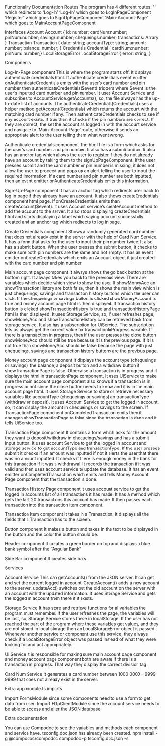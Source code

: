 Functionality Documentation
Routes
The program has 4 different routes: ‘ ’ which redirects to ‘Log-In’
‘Log-In’ which goes to LogInPageComponent
‘Register’ which goes to SignUpPageComponent
‘Main-Account-Page’ which goes to MainAccountPageComponent

Interfaces
Account
Account {
id: number;
cardNum:number;
pinNum:number;
savings:number;
chequeings:number;
transactions: Arrary<Transaction>
}
Transaction
Transaction {
date: string;
accountType: string;
amount: number;
balance: number;
}
Credentials
Credential {
cardNum:number;
pinNum: number;}
LocalStorageError
LocalStorageError {
error: string;
}
  
Components
  
Log-In-Page component
This is where the program starts off. It displays authenticate credentials html. If authenticate credentials event emitter onAuthenticateCredentials emits with the user’s 
card number and pin number then authenticateCredentials($event) triggers where $event is the user’s inputted card number and pin number. It uses Account Service and subscribes 
to AccountService.getAccounts(), so, the file always has the up-to-date list of accounts. The authenticateCredentials(Credentials) uses a helper method getAccount(Credentials) 
which returns the account with the matching card number if any. Then authenticateCredentials checks to see if any account exists. If true then it checks if the pin numbers are 
correct. If they are correct, the set the account as logged in with the account service and navigate to ‘Main-Account-Page’ route, otherwise it sends an appropriate alert to 
the user telling them what went wrong.
  
Authenticate credentials component
The html file is a form which asks for the user’s card number and pin number. It also has a submit button. It also has an anchor tag which allows the user to register if they 
do not already have an account by taking them to the signUpPageComponent. If the user presses submit and the card number or pin number is missing, it does not allow the user to 
proceed and pops up an alert telling the user to input the required information. If a card number and pin number are both inputted, then an event emitter 
onAuthenticateCredentials emits this information.

Sign-Up-Page component
It has an anchor tag which redirects user back to log in page if they already have an account. It also shows createCredentials component html page. If onCreateCredentials emits
than createAccount($event). It uses Account service’s createAccount method to add the account to the server. It also stops displaying createCredentials html and starts 
displaying a label which saying account successfully created and an anchor tag which redirects to log in page. 

Create Credentials component
Shows a randomly generated card number that does not already exist in the server with the help of Card Num Service. It has a form that asks for the user to input their pin 
number twice. It also has a submit button. When the user presses the submit button, it checks to make sure both pin numbers are the same and not empty. It has an event emitter 
onCreateCredentials which emits an Account object it just created with the card number and pin number.

Main account page component
It always shows the go back button at the bottom right. It always takes you back to the previous view. There are variables which decide which view to show the user. If 
showMoneyAcc an showTransactionHistory are both false, then it shows the main view which is just chequeings, savings and transaction history buttons which the user can click. 
If the chequeings or savings button is clicked showMoneyAccount is true and money account page html is then displayed. If transaction history button is clicked 
showTransactionHistory is true and transactionHistoryPage html is then displayed. It uses Storage Service, so, if user refreshes page, showMoneyAcc and showTransactionHistory 
can be retrieved back from storage service. It also has a subscription for UiService. The subscription lets us always get the correct value for transactionInProgress variable. 
If there is a transaction in progress, then if the user presses the close button showMoneyAcc should still be true because it is the previous page. If it is not true than 
showMoneyAcc should be false because the page with just chequeings, savings and transaction history buttons are the previous page. 

Money account page component
It displays the account type (chequeings or savings), the balance, a deposit button and a withdraw button if showTransactionPage is false. Otherwise a transaction is in progress
and it displays the html in transactionPage component. It uses UiService to make sure the main account page component also knows if a transaction is in progress or not since 
the close button needs to know and it is in the main account page html. It uses Storage Service to store or retrieve necessary variables like accountType (chequeings or savings)
an transactionType (withdraw or deposit). It uses Account Service to get the logged in account, so, it can display the amount in chequeings or savings to the screen. If 
TransactionPage component onCompletedTransaction emits then it changes showTransactionPage to false since the transaction is done and it tells UiService too.

Transaction Page component
It contains a form which asks for the amount they want to deposit/withdraw in chequeings/savings and has a submit input button. It uses account Service to get the logged in 
account and storage service to get accountType and transactionType. If the user presses submit it checks if an amount was inputted if not it alerts the user that there was no 
amount inputted. It checks if there is enough money in the bank for this transaction if it was a withdrawal. It records the transaction if it was valid and then uses account 
service to update the database. It has an event emitter onCompletedTransaction which emits and tells Money Account Page component that the transaction is done.

Transaction History Page component
It uses account service to get the logged in accounts list of all transactions it has made. It has a method which gets the last 20 transactions this account has made. It then 
passes each transaction into the transaction item component.

Transaction Item component
It takes in a Transaction. It displays all the fields that a Transaction has to the screen.

Button component
It makes a button and takes in the text to be displayed in the button and the color the button should be.

Header component
It creates a green border on top and displays a blue bank symbol after the “Angular Bank”

Side Bar component
It creates side bars. 
  
Services
  
Account Service
This can getAccounts() from the JSON server. It can get and set the current logged in account. CreateAccount() adds a new account to the server. updateAcc() switches out the 
old account on the server with an account with the updated information. It uses Storage Service and gets the logged in account from there if it exists.

Storage Service
It has store and retrieve functions for al variables the program must remember. If the user refreshes the page, the variables will be lost, so, Storage Service stores these in 
localStorage. If the user has not reached the part of the program where these variables get values, and they are not stored in local storage then an LocalStorageError object is 
passed. Whenever another service or component use this service, they always check if a LocalStorageError object was passed instead of what they were looking for and act 
appropriately.

Ui Service
It is responsible for making sure main account page component and money account page component both are aware if there is a transaction in progress. That way they display the 
correct division tag.

Card Num Service
It generates a card number between 1000 0000 – 9999 9999 that does not already exist in the server.

Extra app.module.ts imports
  
Import FormsModule since some components need to use a form to get data from user.
Import HttpClientModule since the account service needs to be able to access and alter the JSON database
  
  
Extra documentation
  
You can use Compodoc to see the variables and methods each component and service have. tsconfig.doc.json has already been created.
npm install -g @compodoc/compodoc
compodoc -p tsconfig.doc.json -s

